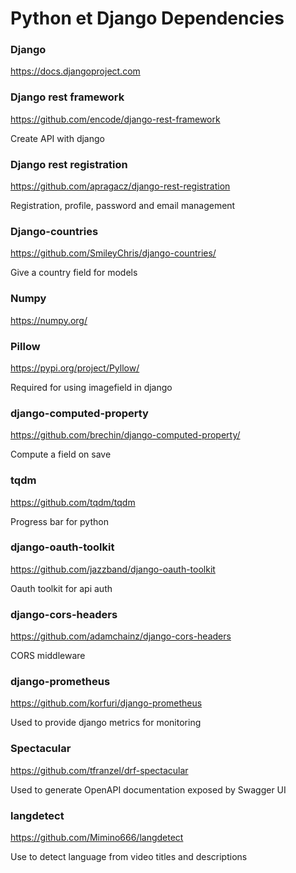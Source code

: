 Python et Django Dependencies
===


### Django
https://docs.djangoproject.com

### Django rest framework
https://github.com/encode/django-rest-framework

Create API with django

### Django rest registration
https://github.com/apragacz/django-rest-registration

Registration, profile, password and email management

### Django-countries
https://github.com/SmileyChris/django-countries/

Give a country field for models

### Numpy
https://numpy.org/

### Pillow
https://pypi.org/project/Pyllow/

Required for using imagefield in django

### django-computed-property
https://github.com/brechin/django-computed-property/

Compute a field on save

### tqdm
https://github.com/tqdm/tqdm

Progress bar for python

### django-oauth-toolkit
https://github.com/jazzband/django-oauth-toolkit

Oauth toolkit for api auth

### django-cors-headers
https://github.com/adamchainz/django-cors-headers

CORS middleware

### django-prometheus
https://github.com/korfuri/django-prometheus

Used to provide django metrics for monitoring

### Spectacular
https://github.com/tfranzel/drf-spectacular

Used to generate OpenAPI documentation exposed by Swagger UI

### langdetect
https://github.com/Mimino666/langdetect

Use to detect language from video titles and descriptions
